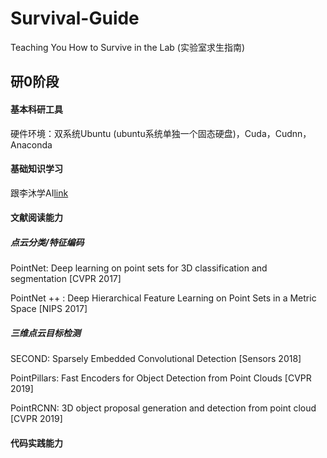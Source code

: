 # Survival-Guide
Teaching You How to Survive in the Lab (实验室求生指南)

## 研0阶段

#### 基本科研工具
硬件环境：双系统Ubuntu (ubuntu系统单独一个固态硬盘)，Cuda，Cudnn，Anaconda

#### 基础知识学习
跟李沐学AI[link](https://space.bilibili.com/1567748478/channel/seriesdetail?sid=358497)

#### 文献阅读能力

##### 点云分类/特征编码
PointNet: Deep learning on point sets for 3D classification and segmentation [CVPR 2017]

PointNet ++ : Deep Hierarchical Feature Learning on Point Sets in a Metric Space [NIPS 2017]

##### 三维点云目标检测

SECOND: Sparsely Embedded Convolutional Detection [Sensors 2018]

PointPillars: Fast Encoders for Object Detection from Point Clouds [CVPR 2019]

PointRCNN: 3D object proposal generation and detection from point cloud [CVPR 2019]

#### 代码实践能力

